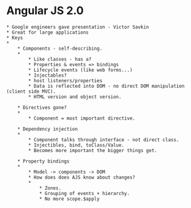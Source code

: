 # Angular JS 2.0

	* Google engineers gave presentation - Victor Savkin
	* Great for large applications
	* Keys
	* 
		* Components - self-describing. 
		* 
			* Like classes - has a?
			* Properties & events => bindings
			* Lifecycle events (like web forms...)
			* Injectables?
			* host listeners/properties
			* Data is reflected into DOM - no direct DOM manipulation (client side MVC).
			* HTML version and object version.

		* Directives gone?
		* 
			* Component = most important directive.

		* Dependency injection
		* 
			* Component talks through interface - not direct class.
			* Injectibles, bind, toClass/Value.
			* Becomes more important the bigger things get.

		* Property bindings
		* 
			* Model -> components -> DOM
			* How does does AJS know about changes?
			* 
				* Zones.
				* Grouping of events + hierarchy.
				* No more scope.$apply


